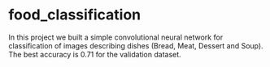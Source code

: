 # food_classification
In this project we built a simple convolutional neural network for classification of images describing dishes (Bread, Meat, Dessert and Soup). The best accuracy is 0.71 for the validation dataset.
